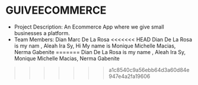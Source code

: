 # GUIVEECOMMERCE
- Project Description: An Ecommerce App where we give small businesses a platform.
- Team Members: Dian Marc De La Rosa
<<<<<<< HEAD
Dian De La Rosa is my nam
, Aleah Ira Sy, Hi My name is Monique Michelle Macias, Nerma Gabenite
=======
Dian De La Rosa is my name
, Aleah Ira Sy, Monique Michelle Macias, Nerma Gabenite
>>>>>>> a1c8540c9a56ebb64d3a60d84e947e4a2fa19606
